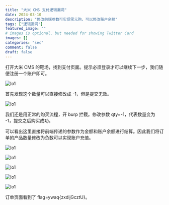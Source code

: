 ```yaml
---
title: "大米 CMS 支付逻辑漏洞"
date: 2024-03-10
description: "修改前端参数可实现零元购，可以修改账户余额"
tags: ["逻辑漏洞"]
featured_image: ""
# images is optional, but needed for showing Twitter Card
images: []
categories: "sec"
comment: false
draft: false
---
```


打开大米 CMS 的靶场，找到支付页面。提示必须登录才可以继续下一步，我们随便注册一个账户即可。

![lo1](/images/weblogic/lo1-1.png)

首先发现这个数量可以直接修改成 -1，但是提交无效。

![lo1](/images/weblogic/lo1-4.png)

我们还是用正常的购买流程，开 burp 拦截。修改参数 qty=-1，代表数量变为 -1，提交之后购买成功。

可以看出这里直接将前端传递的参数作为金额和账户余额进行结算。因此我们将订单的产品数量修改为负数可以实现账户充值。

![lo1](/images/weblogic/lo1-2.png)

![lo1](/images/weblogic/lo1-3.png)

![lo1](/images/weblogic/lo1-5.png)

![lo1](/images/weblogic/lo1-6.png)

![lo1](/images/weblogic/lo1-7.png)

订单页面看到了 flag=ywaq{zxdijGcztU}。
